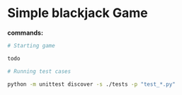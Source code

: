 # Simple blackjack Game

**commands:**

```bash
# Starting game

todo

# Running test cases

python -m unittest discover -s ./tests -p "test_*.py"
```
